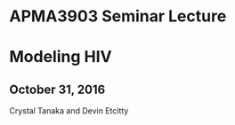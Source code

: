 # APMA3903 Seminar Lecture

# Modeling HIV

## October 31, 2016

Crystal Tanaka and Devin Etcitty


